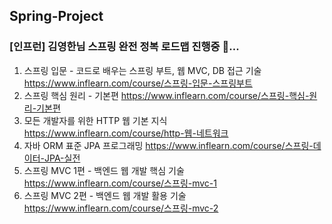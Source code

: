 ## Spring-Project 
### [인프런] 김영한님 스프링 완전 정복 로드맵 진행중 🚗...
1. 스프링 입문 - 코드로 배우는 스프링 부트, 웹 MVC, DB 접근 기술
   https://www.inflearn.com/course/스프링-입문-스프링부트
2. 스프링 핵심 원리 - 기본편
   https://www.inflearn.com/course/스프링-핵심-원리-기본편
3. 모든 개발자를 위한 HTTP 웹 기본 지식
   https://www.inflearn.com/course/http-웹-네트워크
4. 자바 ORM 표준 JPA 프로그래밍
   https://www.inflearn.com/course/스프링-데이터-JPA-실전
5. 스프링 MVC 1편 - 백엔드 웹 개발 핵심 기술
    https://www.inflearn.com/course/스프링-mvc-1
6. 스프링 MVC 2편 - 백엔드 웹 개발 활용 기술
    https://www.inflearn.com/course/스프링-mvc-2
